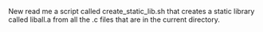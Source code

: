 New read me
a script called create_static_lib.sh that creates a static library called liball.a from all the .c files that are in the current directory.
